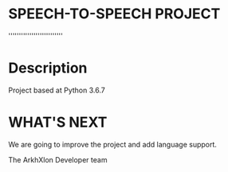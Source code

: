 # SPEECH-TO-SPEECH PROJECT
''''''''''''''''''''''''''
# Description
Project based at Python 3.6.7
# WHAT'S NEXT
We are going to improve the project and add language support.


The ArkhXlon Developer team
